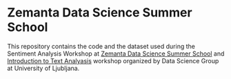 # Zemanta Data Science Summer School
This repository contains the code and the dataset used during the Sentiment Analysis Workshop at [Zemanta Data Science Summer School](https://www.facebook.com/events/369046473596370/) and [Introduction to Text Analyasis](https://www.eventbrite.com/e/introduction-to-text-analysis-registration-55019364400?aff=ebdssbdestsearch) workshop organized by Data Science Group at University of Ljubljana.
